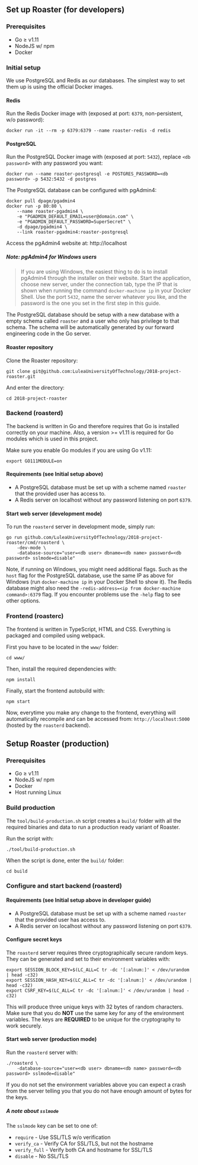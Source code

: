 ## Set up Roaster (for developers)
### Prerequisites
 * Go ≥ v1.11
 * NodeJS w/ npm
 * Docker

### Initial setup
We use PostgreSQL and Redis as our databases. The simplest way to set them up is
using the official Docker images.

#### Redis
Run the Redis Docker image with (exposed at port: `6379`, non-persistent, w/o password):
```
docker run -it --rm -p 6379:6379 --name roaster-redis -d redis
```

#### PostgreSQL
Run the PostgreSQL Docker image with (exposed at port: `5432`), replace `<db password>` with any password you want:
```
docker run --name roaster-postgresql -e POSTGRES_PASSWORD=<db password> -p 5432:5432 -d postgres
```

The PostgreSQL database can be configured with pgAdmin4:
```
docker pull dpage/pgadmin4
docker run -p 80:80 \
	--name roaster-pgadmin4 \
	-e "PGADMIN_DEFAULT_EMAIL=user@domain.com" \
	-e "PGADMIN_DEFAULT_PASSWORD=SuperSecret" \
	-d dpage/pgadmin4 \
	--link roaster-pgadmin4:roaster-postgresql
```

Access the pgAdmin4 website at: http://localhost

##### Note: pgAdmin4 for Windows users
> If you are using Windows, the easiest thing to do is to install pgAdmin4 through the installer on their website.
> Start the application, choose new server, under the connection tab, type the IP that is shown when running the command `docker-machine ip` in your Docker Shell. Use the port `5432`, name the server whatever you like, and the password is the one you set in the first step in this guide.

The PostgreSQL database should be setup with a new database with a empty schema called
`roaster` and a user who only has privilege to that schema. The schema will be automatically generated by our forward engineering code in the Go server.

#### Roaster repository
Clone the Roaster repository:
```
git clone git@github.com:LuleaUniversityOfTechnology/2018-project-roaster.git
```

And enter the directory:
```
cd 2018-project-roaster
```

### Backend (roasterd)
The backend is written in Go and therefore requires that Go is installed
correctly on your machine. Also, a version >= v1.11 is required for Go modules
which is used in this project.

Make sure you enable Go modules if you are using Go v1.11:
```
export GO111MODULE=on
```

#### Requirements (see Initial setup above)
 * A PostgreSQL database must be set up with a scheme named `roaster` that the
provided user has access to.
 * A Redis server on localhost without any password listening on port `6379`.

#### Start web server (development mode)
To run the `roasterd` server in development mode, simply run:
```
go run github.com/LuleaUniversityOfTechnology/2018-project-roaster/cmd/roasterd \
	-dev-mode \
	-database-source="user=<db user> dbname=<db name> password=<db password> sslmode=disable"
```
Note, if running on Windows, you might need additional flags. Such as the `host` flag for the PostgreSQL database, use the same IP as above for Windows (run `docker-machine ip` in your Docker Shell to show it). The Redis database might also need the `-redis-address=<ip from docker-machine command>:6379` flag. If you encounter problems use the `-help` flag to see other options.

### Frontend (roasterc)
The frontend is written in TypeScript, HTML and CSS. Everything is packaged and
compiled using webpack.

First you have to be located in the `www/` folder:
```
cd www/
```

Then, install the required dependencies with:
```
npm install
```

Finally, start the frontend autobuild with:
```
npm start
```

Now, everytime you make any change to the frontend, everything will
automatically recompile and can be accessed from: `http://localhost:5000`
(hosted by the `roasterd` backend).

## Setup Roaster (production)
### Prerequisites
 * Go ≥ v1.11
 * NodeJS w/ npm
 * Docker
 * Host running Linux

### Build production
The `tool/build-production.sh` script creates a `build/` folder with all the
required binaries and data to run a production ready variant of Roaster.

Run the script with:
```
./tool/build-production.sh
```

When the script is done, enter the `build/` folder:
```
cd build
```

### Configure and start backend (roasterd)
#### Requirements (see Initial setup above in developer guide)
 * A PostgreSQL database must be set up with a scheme named `roaster` that the
provided user has access to.
 * A Redis server on localhost without any password listening on port `6379`.

#### Configure secret keys
The `roasterd` server requires three cryptographically secure random keys. They
can be generated and set to their environment variables with:
```
export SESSION_BLOCK_KEY=$(LC_ALL=C tr -dc '[:alnum:]' < /dev/urandom | head -c32)
export SESSION_HASH_KEY=$(LC_ALL=C tr -dc '[:alnum:]' < /dev/urandom | head -c32)
export CSRF_KEY=$(LC_ALL=C tr -dc '[:alnum:]' < /dev/urandom | head -c32)
```
This will produce three unique keys with 32 bytes of random characters.
Make sure that you do **NOT** use the same key for any of the environment variables.
The keys are **REQUIRED** to be unique for the cryptography to work securely.

#### Start web server (production mode)
Run the `roasterd` server with:
```
./roasterd \
	-database-source="user=<db user> dbname=<db name> password=<db password> sslmode=disable"
```

If you do not set the environment variables above you can expect a crash from
the server telling you that you do not have enough amount of bytes for the keys.

##### A note about `sslmode`
The `sslmode` key can be set to one of:
 * `require` - Use SSL/TLS w/o verification
 * `verify_ca` - Verify CA for SSL/TLS, but not the hostname
 * `verify_full` - Verify both CA and hostname for SSL/TLS
 * `disable` - No SSL/TLS
